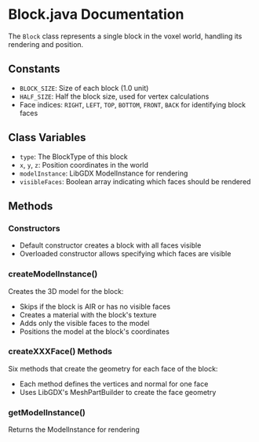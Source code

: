 # Block.java Documentation

The `Block` class represents a single block in the voxel world, handling its rendering and position.

## Constants
- `BLOCK_SIZE`: Size of each block (1.0 unit)
- `HALF_SIZE`: Half the block size, used for vertex calculations
- Face indices: `RIGHT`, `LEFT`, `TOP`, `BOTTOM`, `FRONT`, `BACK` for identifying block faces

## Class Variables
- `type`: The BlockType of this block
- `x`, `y`, `z`: Position coordinates in the world
- `modelInstance`: LibGDX ModelInstance for rendering
- `visibleFaces`: Boolean array indicating which faces should be rendered

## Methods

### Constructors
- Default constructor creates a block with all faces visible
- Overloaded constructor allows specifying which faces are visible

### createModelInstance()
Creates the 3D model for the block:
- Skips if the block is AIR or has no visible faces
- Creates a material with the block's texture
- Adds only the visible faces to the model
- Positions the model at the block's coordinates

### createXXXFace() Methods
Six methods that create the geometry for each face of the block:
- Each method defines the vertices and normal for one face
- Uses LibGDX's MeshPartBuilder to create the face geometry

### getModelInstance()
Returns the ModelInstance for rendering
